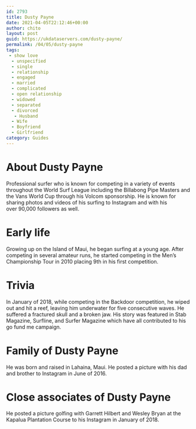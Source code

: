```yaml
---
id: 2793
title: Dusty Payne
date: 2021-04-05T22:12:46+00:00
author: chito
layout: post
guid: https://ukdataservers.com/dusty-payne/
permalink: /04/05/dusty-payne
tags:
 - show love
  - unspecified
  - single
  - relationship
  - engaged
  - married
  - complicated
  - open relationship
  - widowed
  - separated
  - divorced
   - Husband
  - Wife
  - Boyfriend
  - Girlfriend
category: Guides
---
```




  
  
#  About Dusty Payne
                  
                  
                  
Professional surfer who is known for competing in a variety of events throughout the World Surf League including the Billabong Pipe Masters and the Vans World Cup through his Volcom sponsorship. He is known for sharing photos and videos of his surfing to Instagram and with his over 90,000 followers as well. 
                  
                
                
                
# Early life
                  
                  
                  
Growing up on the Island of Maui, he began surfing at a young age. After competing in several amateur runs, he started competing in the Men&#8217;s Championship Tour in 2010 placing 9th in his first competition. 
                  
                
                
                
# Trivia
                  
                  
                  
In January of 2018, while competing in the Backdoor competition, he wiped out and hit a reef, leaving him underwater for five consecutive waves. He suffered a fractured skull and a broken jaw. His story was featured in Stab Magazine, Surfline, and Surfer Magazine which have all contributed to his go fund me campaign. 
                  
                
                
                
# Family of Dusty Payne
                  
                  
                  
He was born and raised in Lahaina, Maui. He posted a picture with his dad and brother to Instagram in June of 2016. 
                  
                
                
                
# Close associates of Dusty Payne
                  
                  
                  
He posted a picture golfing with Garrett Hilbert and Wesley Bryan at the Kapalua Plantation Course to his Instagram in January of 2018. 
                  
                
              
            
          
          
          
    
    
  
